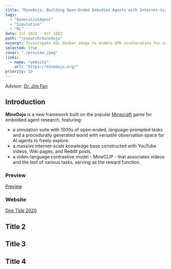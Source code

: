 ```yaml
---
title: "MineDojo: Building Open-Ended Embodied Agents with Internet-Scale Knowledge"
tags:
  - "GeneralistAgent"
  - "Simulation"
  - "RL"
date: Jul 2022 - Oct 2022
path: "research/minedojo"
excerpt: Investigate EGL docker image to enable GPU acceleration for scalable MineDojo RL simulation on headless machines; construct a meta-dataset of 20 open-ended, task-oriented datasets as the knowledge base for generalist agent training.
selected: true
cover: "./preview.jpeg"
links:
  - name: "website"
    url: "https://minedojo.org/"
priority: 10
---
```

Advisor: [Dr. Jim Fan](https://jimfan.me/)
## Introduction
**MineDojo** is a new framework built on the popular [Minecraft](https://en.wikipedia.org/wiki/Minecraft) game for embodied agent research, featuring:
- a simulation suite with 1000s of open-ended, language-prompted tasks and a procedurally generated world with versatile observation space for AI agents to freely explore.
- a massive internet-scale knowledge base constructed with YouTube videos, Wiki pages, and Reddit posts.
- a video-language contrastive model - MineCLIP - that associates videos and the text of various tasks, serving as the reward function.
### Preview

[Preview](./preview.png)

### Website

[Dire Tide 2020](https://www.dota2.com/diretide/?l=english)

## Title 2

## Title 3

## Title 4

